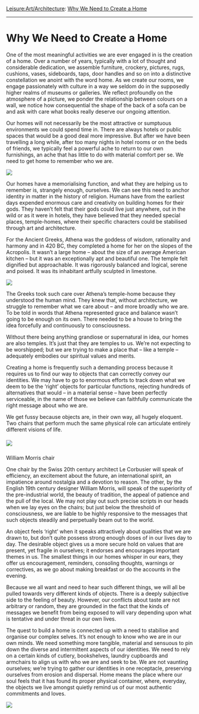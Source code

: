 [Leisure:](https://www.theschooloflife.com/thebookoflife/category/leisure/)[Art/Architecture](https://www.theschooloflife.com/thebookoflife/category/leisure/artarchitecture/): [Why We Need to Create a Home](https://www.theschooloflife.com/thebookoflife/why-we-need-to-create-a-home/)

* * *

# Why We Need to Create a Home

One of the most meaningful activities we are ever engaged in is the creation of a home. Over a number of years, typically with a lot of thought and considerable dedication, we assemble furniture, crockery, pictures, rugs, cushions, vases, sideboards, taps, door handles and so on into a distinctive constellation we anoint with the word home. As we create our rooms, we engage passionately with culture in a way we seldom do in the supposedly higher realms of museums or galleries. We reflect profoundly on the atmosphere of a picture, we ponder the relationship between colours on a wall, we notice how consequential the shape of the back of a sofa can be and ask with care what books really deserve our ongoing attention.

Our homes will not necessarily be the most attractive or sumptuous environments we could spend time in. There are always hotels or public spaces that would be a good deal more impressive. But after we have been travelling a long while, after too many nights in hotel rooms or on the beds of friends, we typically feel a powerful ache to return to our own furnishings, an ache that has little to do with material comfort per se. We need to get home to remember who we are.

![](https://www.theschooloflife.com/thebookoflife/wp-content/uploads/2017/01/8407008688_e5db1c7c64_z.jpg)

Our homes have a memorialising function, and what they are helping us to remember is, strangely enough, ourselves. We can see this need to anchor identity in matter in the history of religion. Humans have from the earliest days expended enormous care and creativity on building homes for their gods. They haven’t felt that their gods could live just anywhere, out in the wild or as it were in hotels, they have believed that they needed special places, temple-homes, where their specific characters could be stabilised through art and architecture.

For the Ancient Greeks, Athena was the goddess of wisdom, rationality and harmony and in 420 BC, they completed a home for her on the slopes of the Acropolis. It wasn’t a large home – about the size of an average American kitchen – but it was an exceptionally apt and beautiful one. The temple felt dignified but approachable. It was rigorously balanced and logical, serene and poised. It was its inhabitant artfully sculpted in limestone.

![](https://www.theschooloflife.com/thebookoflife/wp-content/uploads/2017/01/640px-Temple_of_Athena_Nik%C3%A8_from_Propylaea_Acropolis_Athens_Greece.jpg)

The Greeks took such care over Athena’s temple-home because they understood the human mind. They knew that, without architecture, we struggle to remember what we care about – and more broadly who we are. To be told in words that Athena represented grace and balance wasn’t going to be enough on its own. There needed to be a house to bring the idea forcefully and continuously to consciousness.

Without there being anything grandiose or supernatural in idea, our homes are also temples. It’s just that they are temples to us. We’re not expecting to be worshipped; but we are trying to make a place that – like a temple – adequately embodies our spiritual values and merits.

Creating a home is frequently such a demanding process because it requires us to find our way to objects that can correctly convey our identities. We may have to go to enormous efforts to track down what we deem to be the ‘right’ objects for particular functions, rejecting hundreds of alternatives that would – in a material sense – have been perfectly serviceable, in the name of those we believe can faithfully communicate the right message about who we are.

We get fussy because objects are, in their own way, all hugely eloquent. Two chairs that perform much the same physical role can articulate entirely different visions of life.

##### **![](https://www.theschooloflife.com/thebookoflife/wp-content/uploads/2017/01/435px-Sussex_armchair_William_Morris_and_Company_London_c._1865_ebonized_birch_rush_-_Montreal_Museum_of_Fine_Arts_-_Montreal_Canada_-_DSC09122.jpg)**  
William Morris chair  

One chair by the Swiss 20th century architect Le Corbusier will speak of efficiency, an excitement about the future, an international spirit, an impatience around nostalgia and a devotion to reason. The other, by the English 19th century designer William Morris, will speak of the superiority of the pre-industrial world, the beauty of tradition, the appeal of patience and the pull of the local. We may not play out such precise scripts in our heads when we lay eyes on the chairs; but just below the threshold of consciousness, we are liable to be highly responsive to the messages that such objects steadily and perpetually beam out to the world.

An object feels ‘right’ when it speaks attractively about qualities that we are drawn to, but don’t quite possess strong enough doses of in our lives day to day. The desirable object gives us a more secure hold on values that are present, yet fragile in ourselves; it endorses and encourages important themes in us. The smallest things in our homes whisper in our ears, they offer us encouragement, reminders, consoling thoughts, warnings or correctives, as we go about making breakfast or do the accounts in the evening.

Because we all want and need to hear such different things, we will all be pulled towards very different kinds of objects. There is a deeply subjective side to the feeling of beauty. However, our conflicts about taste are not arbitrary or random, they are grounded in the fact that the kinds of messages we benefit from being exposed to will vary depending upon what is tentative and under threat in our own lives.

The quest to build a home is connected up with a need to stabilise and organise our complex selves. It’s not enough to know who we are in our own minds. We need something more tangible, material and sensuous to pin down the diverse and intermittent aspects of our identities. We need to rely on a certain kinds of cutlery, bookshelves, laundry cupboards and armchairs to align us with who we are and seek to be. We are not vaunting ourselves; we’re trying to gather our identities in one receptacle, preserving ourselves from erosion and dispersal. Home means the place where our soul feels that it has found its proper physical container, where, everyday, the objects we live amongst quietly remind us of our most authentic commitments and loves.

[![](https://img.youtube.com/vi/HY-E7l_Gfe4/0.jpg)](https://www.youtube.com/embed/HY-E7l_Gfe4 '')
